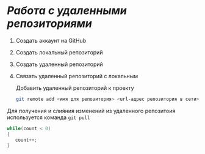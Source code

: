 # ***Работа с удаленными репозиториями***
1. Создать аккаунт на  GitHub
2. Создать локальный репозиторий
3. Создать удаленный репозиторий
4. Связать удаленный репозиторий с локальным

   Добавить удаленный репозиторий к проекту
   ```Bash
   git remote add <имя для репозитория> <url-адрес репозитория в сети>
   ```

Для получения и слияния изменений из удаленного репозитоия используется команда `git pull`
```C#
while(count < 0)
{
   count++;
}

```